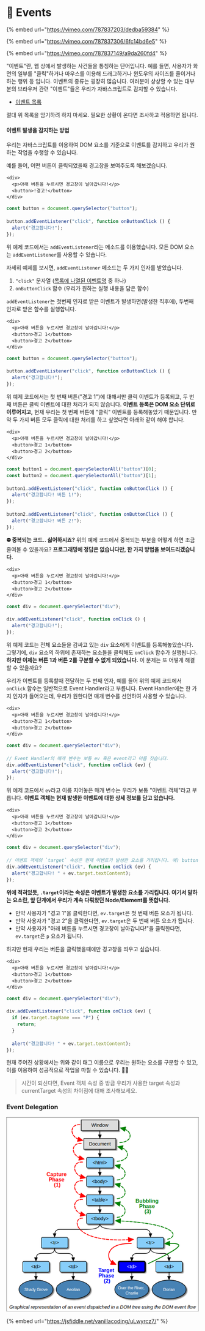 # 📗  Events



{% embed url="https://vimeo.com/787837203/dedba59384" %}

{% embed url="https://vimeo.com/787837306/6fc14bd6e5" %}

{% embed url="https://vimeo.com/787837149/a9da260fd4" %}

"이벤트"란, 웹 상에서 발생하는 사건들을 통칭하는 단어입니다. 예를 들면, 사용자가 화면의 일부를 "클릭"하거나 마우스를 이용해 드래그하거나 윈도우의 사이즈를 줄이거나 하는 행위 등 입니다. 이벤트의 종류는 굉장히 많습니다. 여러분이 상상할 수 있는 대부분의 브라우저 관련 "이벤트"들은 우리가 자바스크립트로 감지할 수 있습니다.

* [이벤트 목록](https://developer.mozilla.org/ko/docs/Web/Events)

절대 위 목록을 암기하려 하지 마세요. 필요한 상황이 온다면 조사하고 적용하면 됩니다.

#### 이벤트 발생을 감지하는 방법

우리는 자바스크립트를 이용하여 DOM 요소를 기준으로 이벤트를 감지하고 우리가 원하는 작업을 수행할 수 있습니다.

예를 들어, 어떤 버튼이 클릭되었을때 경고창을 보여주도록 해보겠습니다.

```markup
<div>
  <p>아래 버튼을 누르시면 경고창이 날아갑니다!</p>
  <button>!경고!</button>
</div>
```

```javascript
const button = document.querySelector("button");

button.addEventListener("click", function onButtonClick () {
  alert("경고합니다!");
});
```

위 예제 코드에서는 `addEventListener`라는 메소드를 이용했습니다. 모든 DOM 요소는 `addEventListener`를 사용할 수 있습니다.

자세히 예제를 보시면, `addEventListener` 메소드는 두 가지 인자를 받았습니다.

1. `"click"` 문자열 ([목록에 나열된 이벤트명](https://developer.mozilla.org/ko/docs/Web/Events) 중 하나)
2. `onButtonClick` 함수 (우리가 원하는 실행 내용을 담은 함수)

`addEventListener`는 첫번째 인자로 받은 이벤트가 발생하면(발생한 직후에), 두번째 인자로 받은 함수를 실행합니다.

```markup
<div>
  <p>아래 버튼을 누르시면 경고창이 날아갑니다!</p>
  <button>경고 1</button>
  <button>경고 2</button>
</div>
```

```javascript
const button = document.querySelector("button");

button.addEventListener("click", function onButtonClick () {
  alert("경고합니다!");
});
```

위 예제 코드에서는 첫 번째 버튼("경고 1")에 대해서만 클릭 이벤트가 등록되고, 두 번째 버튼은 클릭 이벤트에 대한 처리가 되지 않습니다. **이벤트 등록은 DOM 요소 단위로 이루어지고,** 현재 우리는 첫 번째 버튼에 "클릭" 이벤트를 등록해놓았기 때문입니다. 만약 두 가지 버튼 모두 클릭에 대한 처리를 하고 싶었다면 아래와 같이 해야 합니다.

```markup
<div>
  <p>아래 버튼을 누르시면 경고창이 날아갑니다!</p>
  <button>경고 1</button>
  <button>경고 2</button>
</div>
```

```javascript
const button1 = document.querySelectorAll("button")[0];
const button2 = document.querySelectorAll("button")[1];

button1.addEventListener("click", function onButtonClick () {
  alert("경고합니다! 버튼 1!");
});

button2.addEventListener("click", function onButtonClick () {
  alert("경고합니다! 버튼 2!");
});
```

**⛔️ 중복되는 코드.. 싫어하시죠?** 위의 예제 코드에서 중복되는 부분을 어떻게 하면 조금 줄여볼 수 있을까요? **프로그래밍에 정답은 없습니다만, 한 가지 방법을 보여드리겠습니다.**

```markup
<div>
  <p>아래 버튼을 누르시면 경고창이 날아갑니다!</p>
  <button>경고 1</button>
  <button>경고 2</button>
</div>
```

```javascript
const div = document.querySelector("div");

div.addEventListener("click", function onClick () {
  alert("경고합니다!");
});
```

위 예제 코드는 전체 요소들을 감싸고 있는 `div` 요소에게 이벤트를 등록해놓았습니다. 그렇기에, `div` 요소의 하위에 존재하는 요소들을 클릭해도 `onClick` 함수가 실행됩니다. **하지만 이제는 버튼 1과 버튼 2를 구분할 수 없게 되었습니다.** 이 문제는 또 어떻게 해결할 수 있을까요?

우리가 이벤트를 등록할때 전달하는 두 번째 인자, 예를 들어 위의 예제 코드에서 `onClick` 함수는 일반적으로 Event Handler라고 부릅니다. Event Handler에는 한 가지 인자가 들어오는데, 우리가 원한다면 매개 변수를 선언하여 사용할 수 있습니다.

```markup
<div>
  <p>아래 버튼을 누르시면 경고창이 날아갑니다!</p>
  <button>경고 1</button>
  <button>경고 2</button>
</div>
```

```javascript
const div = document.querySelector("div");

// Event Handler의 매개 변수는 보통 ev 혹은 event라고 이름 짓습니다.
div.addEventListener("click", function onClick (ev) {
  alert("경고합니다!");
});
```

위 예제 코드에서 `ev`라고 이름 지어놓은 매개 변수는 우리가 보통 "이벤트 객체"라고 부릅니다. **이벤트 객체는 현재 발생한 이벤트에 대한 상세 정보를 담고 있습니다.**

```markup
<div>
  <p>아래 버튼을 누르시면 경고창이 날아갑니다!</p>
  <button>경고 1</button>
  <button>경고 2</button>
</div>
```

```javascript
const div = document.querySelector("div");

// 이벤트 객체의 `target` 속성은 현재 이벤트가 발생한 요소를 가리킵니다. 예) button 요소
div.addEventListener("click", function onClick (ev) {
  alert("경고합니다! " + ev.target.textContent);
});
```

**위에 적혀있듯, `.target`이라는 속성은 이벤트가 발생한 요소를 가리킵니다. 여기서 말하는 요소란, 앞 단계에서 우리가 계속 다뤄왔던 Node/Element를 뜻합니다.**

* 만약 사용자가 "경고 1"을 클릭한다면, `ev.target`은 첫 번째 버튼 요소가 됩니다.
* 만약 사용자가 "경고 2"을 클릭한다면, `ev.target`은 두 번째 버튼 요소가 됩니다.
* 만약 사용자가 "아래 버튼을 누르시면 경고창이 날아갑니다!"을 클릭한다면, `ev.target`은 `p` 요소가 됩니다.

하지만 현재 우리는 버튼을 클릭했을때에만 경고창을 띄우고 싶습니다.

```markup
<div>
  <p>아래 버튼을 누르시면 경고창이 날아갑니다!</p>
  <button>경고 1</button>
  <button>경고 2</button>
</div>
```

```javascript
const div = document.querySelector("div");

div.addEventListener("click", function onClick (ev) {
  if (ev.target.tagName === "P") {
    return;
  }

  alert("경고합니다! " + ev.target.textContent);
});
```

현재 주어진 상황에서는 위와 같이 태그 이름으로 우리는 원하는 요소를 구분할 수 있고, 이를 이용하여 성공적으로 작업을 마칠 수 있습니다. 👏🏻

> 시간이 되신다면, Event 객체 속성 중 방금 우리가 사용한 target 속성과 currentTarget 속성의 차이점에 대해 조사해보세요.

### Event Delegation



![Event Delegation](../../.gitbook/assets/2-5.png)

{% embed url="https://jsfiddle.net/vanillacoding/uLwyrcz7/" %}

